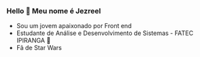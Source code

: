 ### Hello 👋 Meu nome é Jezreel  
 - Sou um jovem apaixonado por Front end 
 - Estudante de Análise e Desenvolvimento de Sistemas - FATEC IPIRANGA :book:
 - Fã de Star Wars  
<!--
**Je-12/je-12** is a ✨ _special_ ✨ repository because its `README.md` (this file) appears on your GitHub profile.

Here are some ideas to get you started:

- 🔭 I’m currently working on ...
- 🌱 I’m currently learning ...
- 👯 I’m looking to collaborate on ...
- 🤔 I’m looking for help with ...
- 💬 Ask me about ...
- 📫 How to reach me: ...
- 😄 Pronouns: ...
- ⚡ Fun fact: ...
-->
